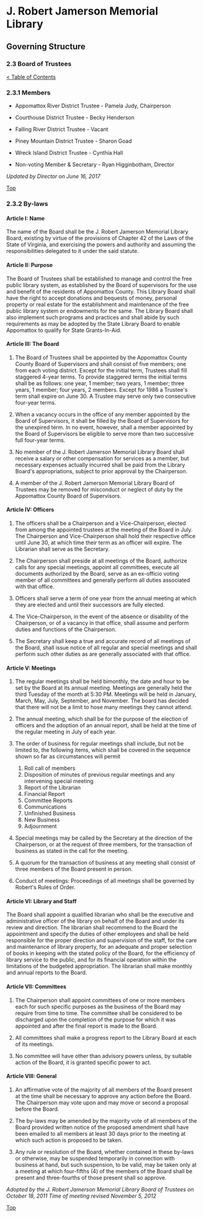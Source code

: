 [0]: ../README.md
[2.3]: board-of-trustees.md

# J. Robert Jamerson Memorial Library
## Governing Structure
### 2.3 Board of Trustees
[< Table of Contents][0]

### 2.3.1 Members

- Appomattox River District Trustee - Pamela Judy, Chairperson

- Courthouse District Trustee - Becky Henderson

- Falling River District Trustee - Vacant

- Piney Mountain District Trustee - Sharon Goad

- Wreck Island District Trustee - Cynthia Hall

- Non-voting Member & Secretary - Ryan Higginbotham, Director

*Updated by Director on June 16, 2017*

[Top][2.3]

### 2.3.2 By-laws

#### Article I: Name

The name of the Board shall be the J. Robert Jamerson Memorial Library Board, existing by virtue of the provisions of Chapter 42 of the Laws of the State of Virginia, and exercising the powers and authority and assuming the responsibilities delegated to it under the said statute.

#### Article II: Purpose

The Board of Trustees shall be established to manage and control the free public library system, as established by the Board of supervisors for the use and benefit of the residents of Appomattox County. This Library Board shall have the right to accept donations and bequests of money, personal property or real estate for the establishment and maintenance of the free public library system or endowments for the same. The Library Board shall also implement such programs and practices and shall abide by such requirements as may be adopted by the State Library Board to enable Appomattox to qualify for State Grants-In-Aid.

#### Article III: The Board

1. The Board of Trustees shall be appointed by the Appomattox County County Board of Supervisors and shall consist of five members; one from each voting district. Except for the initial term, Trustees shall fill staggered 4-year terms. To provide staggered terms the initial terms shall be as follows: one year, 1 member; two years, 1 member; three years, 1 member; four years, 2 members. Except for 1986 a Trustee's term shall expire on June 30. A Trustee may serve only two consecutive four-year terms.

2. When a vacancy occurs in the office of any member appointed by the Board of Supervisors, it shall be filled by the Board of Supervisors for the unexpired term. In no event, however, shall a member appointed by the Board of Supervisors be eligible to serve more than two successive full four-year terms.

3. No member of the J. Robert Jamerson Memorial Library Board shall receive a salary or other compensation for services as a member, but necessary expenses actually incurred shall be paid from the Library Board's appropriations, subject to prior approval by the Chairperson.

4. A member of the J. Robert Jamerson Memorial Library Board of Trustees may be removed for misconduct or neglect of duty by the Appomattox County Board of Supervisors.

#### Article IV: Officers

1. The officers shall be a Chairperson and a Vice-Chairperson, elected from among the appointed trustees at the meeting of the Board in July. The Chairperson and Vice-Chairperson shall hold their respective office until June 30, at which time their term as an officer will expire. The Librarian shall serve as the Secretary.

2. The Chairperson shall preside at all meetings of the Board, authorize calls for any special meetings, appoint all committees, execute all documents authorized by the Board, serve as an ex-officio voting member of all committees and generally perform all duties associated with that office.

3. Officers shall serve a term of one year from the annual meeting at which they are elected and until their successors are fully elected.

4. The Vice-Chairperson, in the event of the absence or disability of the Chairperson, or of a vacancy in that office, shall assume and perform duties and functions of the Chairperson.

5. The Secretary shall keep a true and accurate record of all meetings of the Board, shall issue notice of all regular and special meetings and shall perform such other duties as are generally associated with that office.

#### Article V: Meetings

1. The regular meetings shall be held bimonthly, the date and hour to be set by the Board at its annual meeting. Meetings are generally held the third Tuesday of the month at 5:30 PM. Meetings will be held in January, March, May, July, September, and November. The board has decided that there will not be a limit to hose many meetings they cannot attend.

2. The annual meeting, which shall be for the purpose of the election of officers and the adoption of an annual report, shall be held at the time of the regular meeting in July of each year.

3. The order of business for regular meetings shall include, but not be limited to, the following items, which shall be covered in the sequence shown so far as circumstances will permit
	1. Roll call of members
	2. Disposition of minutes of previous regular meetings and any intervening special meeting
	3. Report of the Librarian
	4. Financial Report
	5. Committee Reports
	6. Communications
	7. Unfinished Business
	8. New Business
	9. Adjournment

4. Special meetings may be called by the Secretary at the direction of the Chairperson, or at the request of three members, for the transaction of business as stated in the call for the meeting.

5. A quorum for the transaction of business at any meeting shall consist of three members of the Board present in person.

6. Conduct of meetings: Proceedings of all meetings shall be governed by Robert's Rules of Order.

#### Article VI: Library and Staff

The Board shall appoint a qualified librarian who shall be the executive and administrative officer of the library on behalf of the Board and under its review and direction. The librarian shall recommend to the Board the appointment and specify the duties of other employees and shall be held responsible for the proper direction and supervision of the staff, for the care and maintenance of library property, for an adequate and proper selection of books in keeping with the stated policy of the Board, for the efficiency of library service to the public, and for its financial operation within the limitations of the budgeted appropriation. The librarian shall make monthly and annual reports to the Board.

#### Article VII: Committees

1. The Chairperson shall appoint committees of one or more members each for such specific purposes as the business of the Board may require from time to time. The committee shall be considered to be discharged upon the completion of the purpose for which it was appointed and after the final report is made to the Board.

2. All committees shall make a progress report to the Library Board at each of its meetings.

3. No committee will have other than advisory powers unless, by suitable action of the Board, it is granted specific power to act.

#### Article VIII: General

1. An affirmative vote of the majority of all members of the Board present at the time shall be necessary to approve any action before the Board. The Chairperson may vote upon and may move or second a proposal before the Board.

2. The by-laws may be amended by the majority vote of all members of the Board provided written notice of the proposed amendment shall have been emailed to all members at least 30 days prior to the meeting at which such action is proposed to be taken.

3. Any rule or resolution of the Board, whether contained in these by-laws or otherwise, may be suspended temporarily in connection with business at hand, but such suspension, to be valid, may be taken only at a meeting at which four-fifths (4) of the members of the Board shall be present and three-fourths of those present shall so approve.

*Adopted by the J. Robert Jamerson Memorial Library Board of Trustees on October 18, 2011*
*Time of meeting revised November 5, 2012*

[Top][2.3]